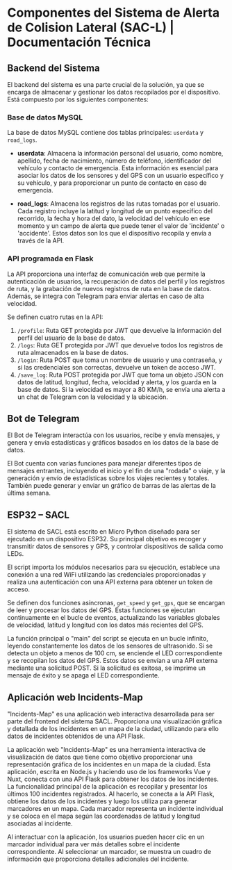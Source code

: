 # Componentes del Sistema de Alerta de Colision Lateral (SAC-L) | Documentación Técnica

## Backend del Sistema

El backend del sistema es una parte crucial de la solución, ya que se encarga de almacenar y gestionar los datos recopilados por el dispositivo. Está compuesto por los siguientes componentes:

### Base de datos MySQL

La base de datos MySQL contiene dos tablas principales: `userdata` y `road_logs`.

- **userdata**: Almacena la información personal del usuario, como nombre, apellido, fecha de nacimiento, número de teléfono, identificador del vehículo y contacto de emergencia. Esta información es esencial para asociar los datos de los sensores y del GPS con un usuario específico y su vehículo, y para proporcionar un punto de contacto en caso de emergencia.

- **road_logs**: Almacena los registros de las rutas tomadas por el usuario. Cada registro incluye la latitud y longitud de un punto específico del recorrido, la fecha y hora del dato, la velocidad del vehículo en ese momento y un campo de alerta que puede tener el valor de 'incidente' o 'accidente'. Estos datos son los que el dispositivo recopila y envía a través de la API.

### API programada en Flask

La API proporciona una interfaz de comunicación web que permite la autenticación de usuarios, la recuperación de datos del perfil y los registros de ruta, y la grabación de nuevos registros de ruta en la base de datos. Además, se integra con Telegram para enviar alertas en caso de alta velocidad.

Se definen cuatro rutas en la API:

1. `/profile`: Ruta GET protegida por JWT que devuelve la información del perfil del usuario de la base de datos.
2. `/logs`: Ruta GET protegida por JWT que devuelve todos los registros de ruta almacenados en la base de datos.
3. `/login`: Ruta POST que toma un nombre de usuario y una contraseña, y si las credenciales son correctas, devuelve un token de acceso JWT.
4. `/save_log`: Ruta POST protegida por JWT que toma un objeto JSON con datos de latitud, longitud, fecha, velocidad y alerta, y los guarda en la base de datos. Si la velocidad es mayor a 80 KM/h, se envía una alerta a un chat de Telegram con la velocidad y la ubicación.

## Bot de Telegram

El Bot de Telegram interactúa con los usuarios, recibe y envía mensajes, y genera y envía estadísticas y gráficos basados en los datos de la base de datos.

El Bot cuenta con varias funciones para manejar diferentes tipos de mensajes entrantes, incluyendo el inicio y el fin de una "rodada" o viaje, y la generación y envío de estadísticas sobre los viajes recientes y totales. También puede generar y enviar un gráfico de barras de las alertas de la última semana.

## ESP32 – SACL

El sistema de SACL está escrito en Micro Python diseñado para ser ejecutado en un dispositivo ESP32. Su principal objetivo es recoger y transmitir datos de sensores y GPS, y controlar dispositivos de salida como LEDs.

El script importa los módulos necesarios para su ejecución, establece una conexión a una red WiFi utilizando las credenciales proporcionadas y realiza una autenticación con una API externa para obtener un token de acceso.

Se definen dos funciones asíncronas, `get_speed` y `get_gps`, que se encargan de leer y procesar los datos del GPS. Estas funciones se ejecutan continuamente en el bucle de eventos, actualizando las variables globales de velocidad, latitud y longitud con los datos más recientes del GPS.

La función principal o "main" del script se ejecuta en un bucle infinito, leyendo constantemente los datos de los sensores de ultrasonido. Si se detecta un objeto a menos de 100 cm, se enciende el LED correspondiente y se recopilan los datos del GPS. Estos datos se envían a una API externa mediante una solicitud POST. Si la solicitud es exitosa, se imprime un mensaje de éxito y se apaga el LED correspondiente.

## Aplicación web Incidents-Map

"Incidents-Map" es una aplicación web interactiva desarrollada para ser parte del frontend del sistema SACL. Proporciona una visualización gráfica y detallada de los incidentes en un mapa de la ciudad, utilizando para ello datos de incidentes obtenidos de una API Flask.

La aplicación web "Incidents-Map" es una herramienta interactiva de visualización de datos que tiene como objetivo proporcionar una representación gráfica de los incidentes en un mapa de la ciudad. Esta aplicación, escrita en Node.js y haciendo uso de los frameworks Vue y Nuxt, conecta con una API Flask para obtener los datos de los incidentes. La funcionalidad principal de la aplicación es recopilar y presentar los últimos 100 incidentes registrados. Al hacerlo, se conecta a la API Flask, obtiene los datos de los incidentes y luego los utiliza para generar marcadores en un mapa. Cada marcador representa un incidente individual y se coloca en el mapa según las coordenadas de latitud y longitud asociadas al incidente.

Al interactuar con la aplicación, los usuarios pueden hacer clic en un marcador individual para ver más detalles sobre el incidente correspondiente. Al seleccionar un marcador, se muestra un cuadro de información que proporciona detalles adicionales del incidente.
